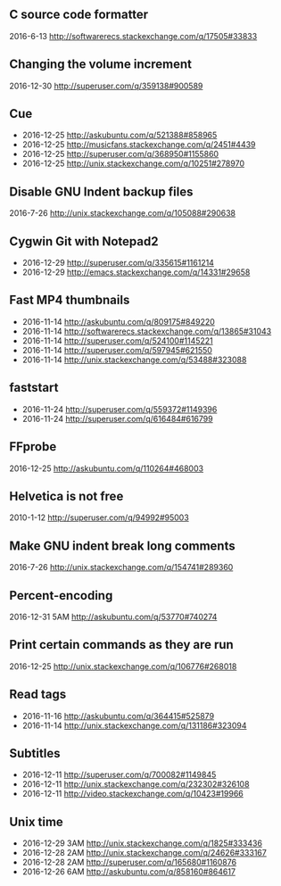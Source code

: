 C source code formatter
-------------------------------------------------------------
2016-6-13 http://softwarerecs.stackexchange.com/q/17505#33833

Changing the volume increment
-----------------------------
2016-12-30 http://superuser.com/q/359138#900589

Cue
-------------------------------------------------
- 2016-12-25 http://askubuntu.com/q/521388#858965
- 2016-12-25 http://musicfans.stackexchange.com/q/2451#4439
- 2016-12-25 http://superuser.com/q/368950#1155860
- 2016-12-25 http://unix.stackexchange.com/q/10251#278970

Disable GNU Indent backup files
-------------------------------
2016-7-26 http://unix.stackexchange.com/q/105088#290638

Cygwin Git with Notepad2
------------------------
- 2016-12-29 http://superuser.com/q/335615#1161214
- 2016-12-29 http://emacs.stackexchange.com/q/14331#29658

Fast MP4 thumbnails
-------------------------------------------------
- 2016-11-14 http://askubuntu.com/q/809175#849220
- 2016-11-14 http://softwarerecs.stackexchange.com/q/13865#31043
- 2016-11-14 http://superuser.com/q/524100#1145221
- 2016-11-14 http://superuser.com/q/597945#621550
- 2016-11-14 http://unix.stackexchange.com/q/53488#323088

faststart
---------------------------------------
- 2016-11-24 http://superuser.com/q/559372#1149396
- 2016-11-24 http://superuser.com/q/616484#616799

FFprobe
--------------------------------------
2016-12-25 http://askubuntu.com/q/110264#468003

Helvetica is not free
---------------------
2010-1-12 http://superuser.com/q/94992#95003

Make GNU indent break long comments
-----------------------------------
2016-7-26 http://unix.stackexchange.com/q/154741#289360

Percent-encoding
--------------------------------
2016-12-31 5AM http://askubuntu.com/q/53770#740274

Print certain commands as they are run
---------------------------------------------
2016-12-25 http://unix.stackexchange.com/q/106776#268018

Read tags
--------------------------------------
- 2016-11-16 http://askubuntu.com/q/364415#525879
- 2016-11-14 http://unix.stackexchange.com/q/131186#323094

Subtitles
--------------------------------------------------
- 2016-12-11 http://superuser.com/q/700082#1149845
- 2016-12-11 http://unix.stackexchange.com/q/232302#326108
- 2016-12-11 http://video.stackexchange.com/q/10423#19966

Unix time
-----------------------------------------------------
- 2016-12-29 3AM http://unix.stackexchange.com/q/1825#333436
- 2016-12-28 2AM http://unix.stackexchange.com/q/24626#333167
- 2016-12-28 2AM http://superuser.com/q/165680#1160876
- 2016-12-26 6AM http://askubuntu.com/q/858160#864617

